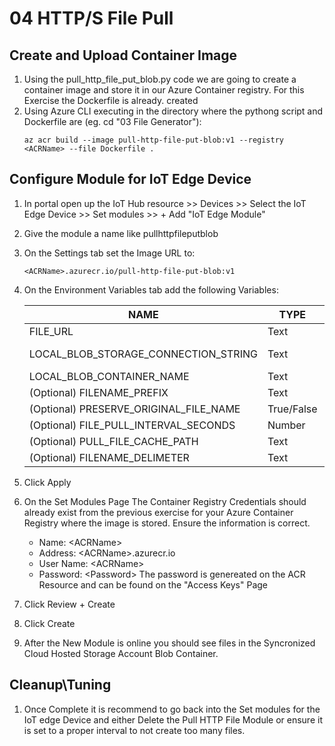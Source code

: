 # 04 HTTP/S File Pull
## Create and Upload Container Image
1. Using the pull_http_file_put_blob.py code we are going to create a container image and store it in our Azure Container registry. For this Exercise the Dockerfile is already. created
1. Using Azure CLI executing in the directory where the pythong script and Dockerfile are (eg. cd "03 File Generator"):
    ```azurecli
    az acr build --image pull-http-file-put-blob:v1 --registry <ACRName> --file Dockerfile .
    ```

## Configure Module for IoT Edge Device
1. In portal open up the IoT Hub resource >> Devices >> Select the IoT Edge Device >> Set modules >> + Add "IoT Edge Module"
1. Give the module a name like pullhttpfileputblob
1. On the Settings tab set the Image URL to:
    ```
    <ACRName>.azurecr.io/pull-http-file-put-blob:v1
    ```
1. On the Environment Variables tab add the following Variables:
    
    | NAME                                        | TYPE       | DESCRIPTION                                                                          |
    | ------------------------------------------- | ---------- | ------------------------------------------------------------------------------------ |
    | FILE_URL                                    | Text       | URL string for source file e.g. http://my-server.tld/image.jpg or https://username:password@10.10.10.10/image.jpg |
    | LOCAL_BLOB_STORAGE_CONNECTION_STRING        | Text       | DefaultEndpointsProtocol=https;BlobEndpoint=http://\<StorageBlobModuleName>:11002/\<StorageAccountName>;AccountName=\<StorageAccountName>;AccountKey=\<AccountKey> |
    | LOCAL_BLOB_CONTAINER_NAME                   | Text       | \<ContainerName>                                                                     |
    | (Optional) FILENAME_PREFIX                  | Text       | Prefix added to each uploaded file e.g. locationA would result in locationA_(originalFilename)_(timestamp).jpg (defaults to none) |
    | (Optional) PRESERVE_ORIGINAL_FILE_NAME      | True/False | Defaults to True, if set to false the original file name will not be passed as part of the filename of the uploaded blob | 
    | (Optional) FILE_PULL_INTERVAL_SECONDS       | Number     | Delay between pulls in Seconds; if not set will default to 60 seconds                |
    | (Optional) PULL_FILE_CACHE_PATH             | Text       | \<path>  (if not set will default to: '/app/output/'  - Recommended to not set this unless necessary due to storage constraints) |
    | (Optional) FILENAME_DELIMETER               | Text       | Delimeter between the filename parts. Defaults to _ (underscore)                     |

1. Click Apply
1. On the Set Modules Page The Container Registry Credentials should already exist from the previous exercise for your Azure Container Registry where the image is stored. Ensure the information is correct.
    - Name: \<ACRName\>
    - Address: \<ACRName\>.azurecr.io
    - User Name: \<ACRName\>
    - Password: \<Password\> The password is genereated on the ACR Resource and can be found on the "Access Keys" Page
1. Click Review + Create
1. Click Create
1. After the New Module is online you should see files in the Syncronized Cloud Hosted Storage Account Blob Container.
## Cleanup\Tuning
1. Once Complete it is recommend to go back into the Set modules for the IoT edge Device and either Delete the Pull HTTP File Module or ensure it is set to a proper interval to not create too many files.
